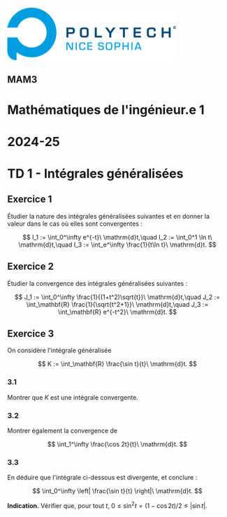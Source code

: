 ![PNS](https://raw.githubusercontent.com/pns-mam/mi1/master/logo-pns.png)

## MAM3

# Mathématiques de l'ingénieur.e 1
# 2024-25
# TD 1 - Intégrales généralisées

## Exercice 1

Étudier la nature des intégrales généralisées suivantes et en donner la valeur dans le cas où elles sont convergentes :

$$
I_1 := \int_0^\infty e^{-t}\ \mathrm{d}t,\quad
  I_2 := \int_0^1 \ln t\ \mathrm{d}t,\quad
  I_3 := \int_e^\infty \frac{1}{t\ln t}\ \mathrm{d}t.
$$

## Exercice 2

Étudier la convergence des intégrales généralisées suivantes :

$$
J_1 := \int_0^\infty \frac{1}{(1+t^2)\sqrt{t}}\ \mathrm{d}t,\quad
  J_2 := \int_\mathbf{R} \frac{1}{\sqrt{t^2+1}}\ \mathrm{d}t,\quad
  J_3 := \int_\mathbf{R} e^{-t^2}\ \mathrm{d}t.
$$

## Exercice 3

On considère l'intégrale généralisée

$$
K := \int_\mathbf{R} \frac{\sin t}{t}\ \mathrm{d}t.
$$

### 3.1

Montrer que $K$ est une intégrale convergente.

### 3.2

Montrer également la convergence de

$$
\int_1^\infty \frac{\cos 2t}{t}\ \mathrm{d}t.
$$

### 3.3

En déduire que l'intégrale ci-dessous est divergente, et conclure :

$$
\int_0^\infty \left| \frac{\sin t}{t} \right|\ \mathrm{d}t.
$$

**Indication.** Vérifier que, pour tout $t$, $0 \leq \sin^2 t = (1-\cos 2t)/2 \leq |\sin t|$.

